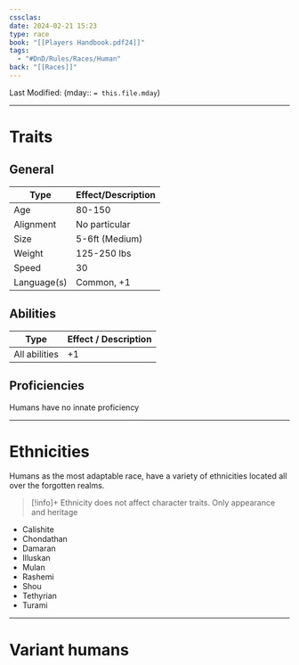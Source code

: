 ```yaml
---
cssclas: 
date: 2024-02-21 15:23
type: race
book: "[[Players Handbook.pdf24]]"
tags:
  - "#DnD/Rules/Races/Human"
back: "[[Races]]"
---
```

Last Modified: (mday:: `= this.file.mday`)

---
# Traits
## General

| Type | Effect/Description |
| ---- | ---- |
| Age | 80-150 |
| Alignment | No particular |
| Size | 5-6ft (Medium) |
| Weight | 125-250 lbs |
| Speed | 30 |
| Language(s) | Common, +1 |
## Abilities
| Type | Effect / Description |
| --- | --- |
| All abilities | +1 |
## Proficiencies
Humans have no innate proficiency

---
# Ethnicities
Humans as the most adaptable race, have a variety of ethnicities located all over the forgotten realms.

> [!info]+ Ethnicity does not affect character traits. Only appearance and heritage

- Calishite
- Chondathan
- Damaran
- Illuskan
- Mulan
- Rashemi
- Shou
- Tethyrian
- Turami

---
# Variant humans

